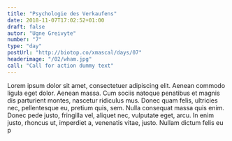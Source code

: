 ```yaml
---
title: "Psychologie des Verkaufens"
date: 2018-11-07T17:02:52+01:00
draft: false
autor: "Ugne Greivyte"
number: "7"
type: "day"
postUrl: "http://biotop.co/xmascal/days/07"
headerimage: "/02/wham.jpg"
call: "Call for action dummy text"
---
```

Lorem ipsum dolor sit amet, consectetuer adipiscing elit. Aenean commodo ligula eget dolor. Aenean massa. Cum sociis natoque penatibus et magnis dis parturient montes, nascetur ridiculus mus. Donec quam felis, ultricies nec, pellentesque eu, pretium quis, sem. Nulla consequat massa quis enim. Donec pede justo, fringilla vel, aliquet nec, vulputate eget, arcu. In enim justo, rhoncus ut, imperdiet a, venenatis vitae, justo. Nullam dictum felis eu p
